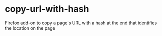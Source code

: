 copy-url-with-hash
==================

Firefox add-on to copy a page's URL with a hash at the end that identifies the location on the page
